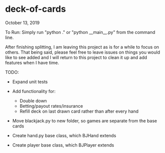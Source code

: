 # deck-of-cards
October 13, 2019

To Run: Simply run "python ." or "python \_\_main\_\_.py" from the command line.

After finishing splitting, I am leaving this project as is for a while to focus on others. That being said, please feel free to leave issues on things you would like to see added and I will return to this project to clean it up and add features when I have time.

TODO: 

* Expand unit tests

* Add functionality for:
    - Double down
    - Betting/payout rates/insurance
    - Refill deck on last drawn card rather than after every hand

* Move blackjack.py to new folder, so games are separate from
    the base cards

* Create hand.py base class, which BJHand extends

* Create player base class, which BJPlayer extends





